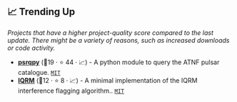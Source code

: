 ## 📈 Trending Up

_Projects that have a higher project-quality score compared to the last update. There might be a variety of reasons, such as increased downloads or code activity._

- <b><a href="https://psrqpy.readthedocs.io">psrqpy</a></b> (🥇19 ·  ⭐ 44 · 📈) - A python module to query the ATNF pulsar catalogue. <code><a href="http://bit.ly/34MBwT8">MIT</a></code> <code><img src="https://www.python.org/static/favicon.ico" style="display:inline;" width="13" height="13"></code>
- <b><a href="https://github.com/v-morello/iqrm">IQRM</a></b> (🥇12 ·  ⭐ 8 · 📈) - A minimal implementation of the IQRM interference flagging algorithm.. <code><a href="http://bit.ly/34MBwT8">MIT</a></code> <code><img src="https://www.python.org/static/favicon.ico" style="display:inline;" width="13" height="13"></code>

